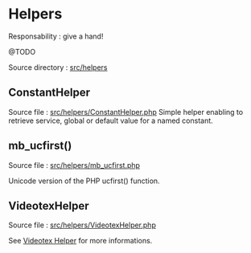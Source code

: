 # Helpers

Responsability : give a hand!

@TODO

Source directory : [src/helpers](../../src/helpers)

## ConstantHelper
Source file : [src/helpers/ConstantHelper.php](../../src/helpers/ConstantHelper.php)
Simple helper enabling to retrieve service, global or default value for a named constant.


## mb_ucfirst()
Source file : [src/helpers/mb_ucfirst.php](../../src/helpers/mb_ucfirst.php)

Unicode version of the PHP ucfirst() function.


## VideotexHelper
Source file : [src/helpers/VideotexHelper.php](../../src/helpers/VideotexHelper.php)

See [Videotex Helper](./Videotex-helper.md) for more informations.
